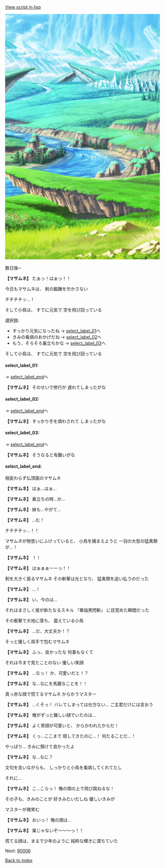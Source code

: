 [View script in lisp](../scripts/110011213.txt)

![plain.png](../images/backgrounds/plain.png)

数日後─

**【マサムネ】**
たぁっ！はぁっ！！

今日もマサムネは、
剣の鍛錬を欠かさない

チチチチッ…！

そして小鳥は、
すでに元気で
空を飛び回っている

選択肢:
- すっかり元気になったね → [select_label_01](#select_label_01)へ
- きみの看病のおかげだね → [select_label_02](#select_label_02)へ
- もう、そろそろ巣立ちかな → [select_label_03](#select_label_03)へ

そして小鳥は、
すでに元気で
空を飛び回っている

#### select_label_01:
 → [select_label_end](#select_label_end)へ

**【マサムネ】**
そのせいで修行が
遅れてしまったがな

#### select_label_02:
 → [select_label_end](#select_label_end)へ

**【マサムネ】**
すっかり手を煩わされて
しまったがな

#### select_label_03:
 → [select_label_end](#select_label_end)へ

**【マサムネ】**
そうなると有難いがな

#### select_label_end:

相変わらず仏頂面のマサムネ

**【マサムネ】**
はぁ…はぁ…

**【マサムネ】**
巣立ちの時…か…

**【マサムネ】**
妹も…やがて…

**【マサムネ】**
…む！

チチチチッ…！！

マサムネが物思いにふけっていると、
小鳥を捕まえようと
一羽の大型の猛禽類が…！

**【マサムネ】**
！！

**【マサムネ】**
はぁぁぁーーっ！！

剣を大きく振るマサムネ
その斬撃は光となり、
猛禽類を追い払うのだった

**【マサムネ】**
…！

**【マサムネ】**
い、今のは…

それはまさしく彼が新たなるスキル
『華焔黒閃斬』
に目覚めた瞬間だった

その衝撃で大地に落ち、
震えている小鳥

**【マサムネ】**
…だ、大丈夫か！？

そっと優しく両手で包むマサムネ

**【マサムネ】**
ふっ、良かったな
何事もなくて

それは今まで見たことのない
優しい笑顔

**【マサムネ】**
…なっ！
か、可愛いだと！？

**【マサムネ】**
な…なにを馬鹿なことを！！

真っ赤な顔で慌てるマサムネ
からかうマスター

**【マサムネ】**
…くそっ！
バレてしまっては仕方ない…
ご主君だけには言おう

**【マサムネ】**
俺がずっと難しい顔でいたのは…

**【マサムネ】**
よく笑顔が可愛いと、
からかわれたからだ！

**【マサムネ】**
くっ…ここまで
隠してきたのに…！
何たることだ…！

やっぱり…
きみに預けて良かったよ

**【マサムネ】**
な…なに？

文句を言いながらも、
しっかりと小鳥を看病してくれてたし

それに…

**【マサムネ】**
こ…こらっ！
俺の頭の上で飛び跳ねるな！

その子も、きみのことが
好きみたいだしね
優しいきみが

マスターが微笑む

**【マサムネ】**
おいっ！
俺の頭は…

**【マサムネ】**
巣じゃないぞ～～～っ！！

慌てる顔は、まるで少年のように
純粋な輝きに満ちていた


Next: [90006](90006.md)

[Back to index](index.md)

